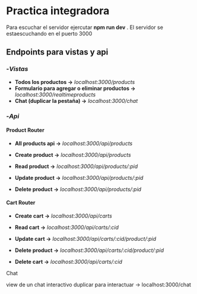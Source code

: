 # Practica integradora
Para escuchar el servidor ejercutar **npm run dev** . El servidor se estaescuchando en el puerto 3000
## Endpoints para vistas y api
### -***Vistas***
- **Todos los productos ->** *localhost:3000/products*
- **Formulario para agregar o eliminar productos ->** *localhost:3000/realtimeproducts*
- **Chat (duplicar la pestaña) ->** *localhost:3000/chat*

### -***Api***

 #### Product Router

- **All products api ->** *localhost:3000/api/products*

- **Create product ->** *localhost:3000/api/products*

- **Read product ->** *localhost:3000/api/products/:pid*

- **Update product ->** *localhost:3000/api/products/:pid*

- **Delete product ->** *localhost:3000/api/products/:pid*

#### Cart Router

- **Create cart ->** *localhost:3000/api/carts*

- **Read cart ->** *localhost:3000/api/carts/:cid*

- **Update cart ->** *localhost:3000/api/carts/:cid/product/:pid*

- **Delete product ->** *localhost:3000/api/carts/:cid/product/:pid*

- **Delete cart ->** *localhost:3000/api/carts/:cid*

Chat

view de un chat interactivo duplicar para interactuar -> localhost:3000/chat

